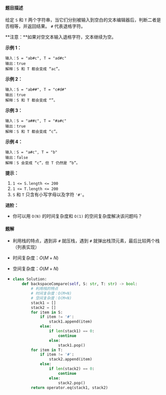 #### 题目描述

给定 `S` 和 `T` 两个字符串，当它们分别被输入到空白的文本编辑器后，判断二者是否相等，并返回结果。 `#` 代表退格字符。

**注意：**如果对空文本输入退格字符，文本继续为空。

 

**示例 1：**

```
输入：S = "ab#c", T = "ad#c"
输出：true
解释：S 和 T 都会变成 “ac”。
```

**示例 2：**

```
输入：S = "ab##", T = "c#d#"
输出：true
解释：S 和 T 都会变成 “”。
```

**示例 3：**

```
输入：S = "a##c", T = "#a#c"
输出：true
解释：S 和 T 都会变成 “c”。
```

**示例 4：**

```
输入：S = "a#c", T = "b"
输出：false
解释：S 会变成 “c”，但 T 仍然是 “b”。
```

 

**提示：**

1. `1 <= S.length <= 200`
2. `1 <= T.length <= 200`
3. `S` 和 `T` 只含有小写字母以及字符 `'#'`。

 

**进阶：**

- 你可以用 `O(N)` 的时间复杂度和 `O(1)` 的空间复杂度解决该问题吗？



#### 题解

- 利用栈的特点，遇到非 `#` 就压栈，遇到 `#` 就弹出栈顶元素，最后比较两个栈（列表实现）

- 时间复杂度：$O(M+N)$

- 空间复杂度：$O(M+N)$

- ```python
  class Solution:
      def backspaceCompare(self, S: str, T: str) -> bool:
          # 利用栈的特点
          # 时间复杂度：O(M+N)
          # 空间复杂度：O(M+N)
          stack1 = []
          stack2 = []
          for item in S:
              if item != '#':
                  stack1.append(item)
              else:
                  if len(stack1) == 0:
                      continue
                  else:
                      stack1.pop()
          for item in T:
              if item != '#':
                  stack2.append(item)
              else:
                  if len(stack2) == 0:
                      continue
                  else:
                      stack2.pop()
          return operator.eq(stack1, stack2)
  ```

  